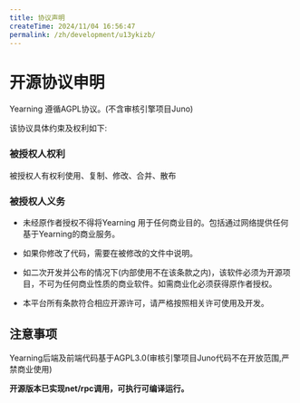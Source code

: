 ```yaml
---
title: 协议声明
createTime: 2024/11/04 16:56:47
permalink: /zh/development/u13ykizb/
---
```


# 开源协议申明

Yearning 遵循AGPL协议。(不含审核引擎项目Juno)

该协议具体约束及权利如下:

### 被授权人权利

被授权人有权利使用、复制、修改、合并、散布

### 被授权人义务

* 未经原作者授权不得将Yearning 用于任何商业目的。包括通过网络提供任何基于Yearning的商业服务。

* 如果你修改了代码，需要在被修改的文件中说明。

* 如二次开发并公布的情况下(内部使用不在该条款之内)，该软件必须为开源项目，不可为任何商业性质的商业软件。如需商业化必须获得原作者授权。

* 本平台所有条款符合相应开源许可，请严格按照相关许可使用及开发。

## 注意事项

Yearning后端及前端代码基于AGPL3.0(审核引擎项目Juno代码不在开放范围,严禁商业使用)

**开源版本已实现net/rpc调用，可执行可编译运行。**

